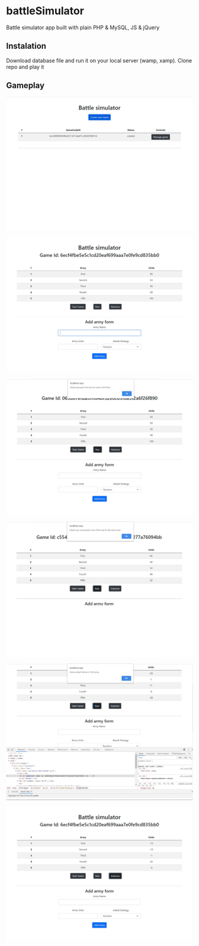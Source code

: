 # battleSimulator
Battle simulator app built with plain PHP & MySQL, JS & jQuery

## Instalation
Download database file and run it on your local server (wamp, xamp). Clone repo and play it

## Gameplay

![Game list](https://github.com/madic00/battleSimulator/blob/main/assets/images/games.JPG)

![init](https://github.com/madic00/battleSimulator/blob/main/assets/images/init.JPG)

![attack](https://github.com/madic00/battleSimulator/blob/main/assets/images/attack.JPG)

![unsuccess](https://github.com/madic00/battleSimulator/blob/main/assets/images/unsuccess.JPG)

![winner](https://github.com/madic00/battleSimulator/blob/main/assets/images/winner.JPG)

![autorun](https://github.com/madic00/battleSimulator/blob/main/assets/images/autorun.JPG)

